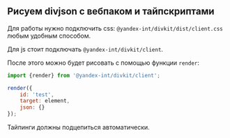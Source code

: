 ## Рисуем divjson с вебпаком и тайпскриптами

Для работы нужно подключить css: `@yandex-int/divkit/dist/client.css` любым удобным способом.

Для js стоит подключать `@yandex-int/divkit/client`.

После этого можно будет рисовать с помощью функции `render`:

```js
import {render} from '@yandex-int/divkit/client';

render({
    id: 'test',
    target: element,
    json: {}
});
```

Тайпинги должны подцепиться автоматически.
